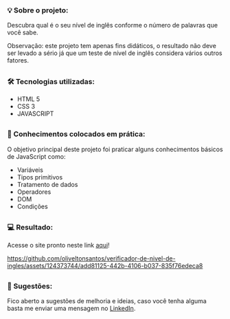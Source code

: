 ### 💡 Sobre o projeto:

Descubra qual é o seu nível de inglês conforme o número de palavras que você sabe.

Observação: este projeto tem apenas fins didáticos, o resultado não deve ser levado a sério já que um teste de nível de inglês considera vários outros fatores.

##

### 🛠 Tecnologias utilizadas:

- HTML 5
- CSS 3
- JAVASCRIPT

##

### 📝 Conhecimentos colocados em prática:

O objetivo principal deste projeto foi praticar alguns conhecimentos básicos de JavaScript como:

- Variáveis
- Tipos primitivos
- Tratamento de dados
- Operadores
- DOM
- Condições

##

### 💻 Resultado:

Acesse o site pronto neste link [aqui](https://oliveltonsantos.github.io/verificador-de-nivel-de-ingles)!

https://github.com/oliveltonsantos/verificador-de-nivel-de-ingles/assets/124373744/add81125-442b-4106-b037-835f76edeca8

##

### 💬 Sugestões:

Fico aberto a sugestões de melhoria e ideias, caso você tenha alguma basta me enviar uma mensagem no [LinkedIn](https://www.linkedin.com/in/olivelton-santos).




